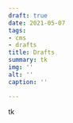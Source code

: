 ```yaml
---
draft: true
date: 2021-05-07
tags:
- cms
- drafts
title: Drafts
summary: tk
img: ''
alt: ''
caption: ''

---
```

tk